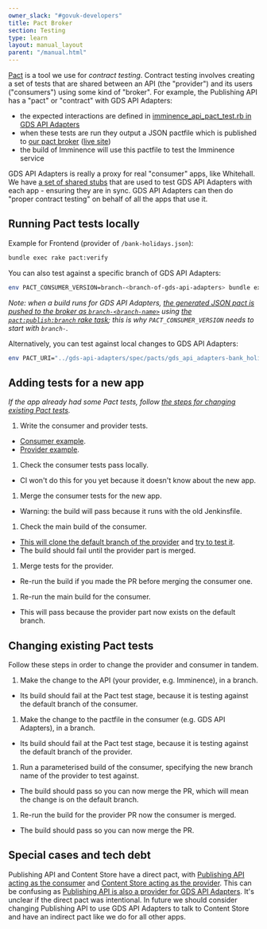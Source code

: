 ```yaml
---
owner_slack: "#govuk-developers"
title: Pact Broker
section: Testing
type: learn
layout: manual_layout
parent: "/manual.html"
---
```


[Pact](https://docs.pact.io/) is a tool we use for *contract testing*. Contract testing involves creating a set of tests that are shared between an API (the "provider") and its users ("consumers") using some kind of "broker". For example, the Publishing API has a "pact" or "contract" with GDS API Adapters:

- the expected interactions are defined in [imminence_api_pact_test.rb in GDS API Adapters](https://github.com/alphagov/gds-api-adapters/blob/master/test/imminence/imminence_api_pact_test.rb)
- when these tests are run they output a JSON pactfile which is published to [our pact broker](https://github.com/alphagov/govuk-pact-broker) ([live site](https://pact-broker.cloudapps.digital/))
- the build of Imminence will use this pactfile to test the Imminence service

GDS API Adapters is really a proxy for real "consumer" apps, like Whitehall. We have [a set of shared stubs](https://github.com/alphagov/gds-api-adapters/tree/master/lib/gds_api/test_helpers) that are used to test GDS API Adapters with each app - ensuring they are in sync. GDS API Adapters can then do "proper contract testing" on behalf of all the apps that use it.

## Running Pact tests locally

Example for Frontend (provider of `/bank-holidays.json`):

```sh
bundle exec rake pact:verify
```

You can also test against a specific branch of GDS API Adapters:

```sh
env PACT_CONSUMER_VERSION=branch-<branch-of-gds-api-adapters> bundle exec rake pact:verify
```

_Note: when a build runs for GDS API Adapters, [the generated JSON pact is pushed to the broker as `branch-<branch-name>`](https://github.com/alphagov/gds-api-adapters/blob/59cf7dbcf6b70a6d7ef68b3ed8b05b83cb40ecf2/Jenkinsfile#L7) using [the `pact:publish:branch` rake task](https://github.com/alphagov/gds-api-adapters/blob/59cf7dbcf6b70a6d7ef68b3ed8b05b83cb40ecf2/Rakefile#L26); this is why `PACT_CONSUMER_VERSION` needs to start with `branch-`._

Alternatively, you can test against local changes to GDS API Adapters:

```sh
env PACT_URI="../gds-api-adapters/spec/pacts/gds_api_adapters-bank_holidays_api.json" bundle exec rake pact:verify
```

## Adding tests for a new app

_If the app already had some Pact tests, follow [the steps for changing existing Pact tests](#changing-existing-pact-tests)._

1. Write the consumer and provider tests.
  - [Consumer example](https://github.com/alphagov/gds-api-adapters/pull/1066).
  - [Provider example](https://github.com/alphagov/imminence/pull/644).

1. Check the consumer tests pass locally.
  - CI won't do this for you yet because it doesn't know about the new app.

1. Merge the consumer tests for the new app.
  - Warning: the build will pass because it runs with the old Jenkinsfile.

1. Check the main build of the consumer.
  - [This will clone the default branch of the provider](https://github.com/alphagov/gds-api-adapters/blob/ddb49a487f5c8b5e28f74b81d98660fb2c02d98d/Jenkinsfile#L72) and [try to test it](https://github.com/alphagov/gds-api-adapters/blob/ddb49a487f5c8b5e28f74b81d98660fb2c02d98d/Jenkinsfile#L82).
  - The build should fail until the provider part is merged.

1. Merge tests for the provider.
  - Re-run the build if you made the PR before merging the consumer one.

1. Re-run the main build for the consumer.
  - This will pass because the provider part now exists on the default branch.

## Changing existing Pact tests

Follow these steps in order to change the provider and consumer in tandem.

1. Make the change to the API (your provider, e.g. Imminence), in a branch.
  - Its build should fail at the Pact test stage, because it is testing against the default branch of the consumer.

1. Make the change to the pactfile in the consumer (e.g. GDS API Adapters), in a branch.
  - Its build should fail at the Pact test stage, because it is testing against the default branch of the provider.

1. Run a parameterised build of the consumer, specifying the new branch name of the provider to test against.
  - The build should pass so you can now merge the PR, which will mean the change is on the default branch.

1. Re-run the build for the provider PR now the consumer is merged.
  - The build should pass so you can now merge the PR.

## Special cases and tech debt

Publishing API and Content Store have a direct pact, with [Publishing API acting as the consumer](https://github.com/alphagov/publishing-api/tree/dd8dd9232d3cbf33b8945fdd898ebe80d7dcfcf6/spec/pacts/content_store) and [Content Store acting as the provider](https://github.com/alphagov/content-store/blob/de729dfe12e6e9da4a27a52259f59b9051e4da27/spec/service_consumers/pact_helper.rb#L32). This can be confusing as [Publishing API is also a provider for GDS API Adapters](https://github.com/alphagov/publishing-api/blob/dd8dd9232d3cbf33b8945fdd898ebe80d7dcfcf6/spec/service_consumers/pact_helper.rb#L20). It's unclear if the direct pact was intentional. In future we should consider changing Publishing API to use GDS API Adapters to talk to Content Store and have an indirect pact like we do for all other apps.
